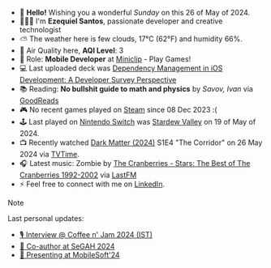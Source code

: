- 👋 **Hello!** Wishing you a wonderful *Sunday* on this 26 of May of 2024.
- 🙋🏻‍♂️ I'm **Ezequiel Santos**, passionate developer and creative technologist
- ⛅ The weather here is few clouds, 17°C (62°F) and humidity 66%.
- 🔬 Air Quality here, **AQI Level**: 3
- 💼 Role: **Mobile Developer** at [Miniclip](https://www.miniclip.com) - Play Games!
- 💻 Last uploaded deck was [Dependency Management in iOS Development: A Developer Survey Perspective](https://speakerdeck.com/ezefranca/dependency-management-in-ios-development-a-developer-survey-perspective)
- 📚 Reading: **No bullshit guide to math and physics** by *Savov, Ivan* via [GoodReads](https://www.goodreads.com/review/list/21512585-ezequiel-fran-a-dos-santos)
- 🎮 No recent games played on [Steam](https://steamcommunity.com/id/ezequielapp) since 08 Dec 2023 :(
- 🕹️ Last played on [Nintendo Switch](https://lounge.nintendo.com/friendcode/5071-0358-7137/DKDfpY5MsZ) was [Stardew Valley](https://ec.nintendo.com/apps/0100e65002bb8000/PT?lang=en-GB) on 19 of May of 2024.
- 📺 Recently watched [Dark Matter (2024)](https://www.tvtime.com/show/393159) S1E4 "The Corridor" on 26 May 2024 via [TVTime](https://www.tvtime.com/user/4784821).
- 🎧 Latest music: Zombie by [The Cranberries - Stars: The Best of The Cranberries 1992-2002](https://www.last.fm/music/The+Cranberries/_/Zombie) via [LastFM](https://www.last.fm/user/ezefranca)
- ⚡ Feel free to connect with me on [LinkedIn](https://www.linkedin.com/in/ezefranca).



> [!NOTE]
> Last personal updates:
>  - [🎙️ Interview @ Coffee n' Jam 2024 (IST)](https://ezefranca.com/news/coffee-n-jam-2024-ist)
>  - [🌟 Co-author at SeGAH 2024](https://ezefranca.com/news/paper-segah-2024)
>  - [📃 Presenting at MobileSoft'24](https://ezefranca.com/news/presenting-mobilesoft-2024)

